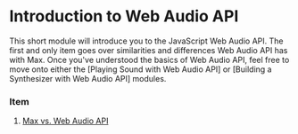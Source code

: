# Introduction to Web Audio API

This short module will introduce you to the JavaScript Web Audio API.  The
first and only item goes over similarities and differences Web Audio API has
with Max.  Once you've understood the basics of Web Audio API, feel free to
move onto either the [Playing Sound with Web Audio API] or [Building a
Synthesizer with Web Audio API] modules.

### Item

1. [Max vs. Web Audio API](1.max-vs-web-audio-api.html)
